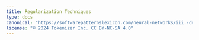 ```yaml
---
title: Regularization Techniques
type: docs
canonical: "https://softwarepatternslexicon.com/neural-networks/iii.-deep-learning-patterns/1.-regularization-techniques"
license: "© 2024 Tokenizer Inc. CC BY-NC-SA 4.0"
---
```

